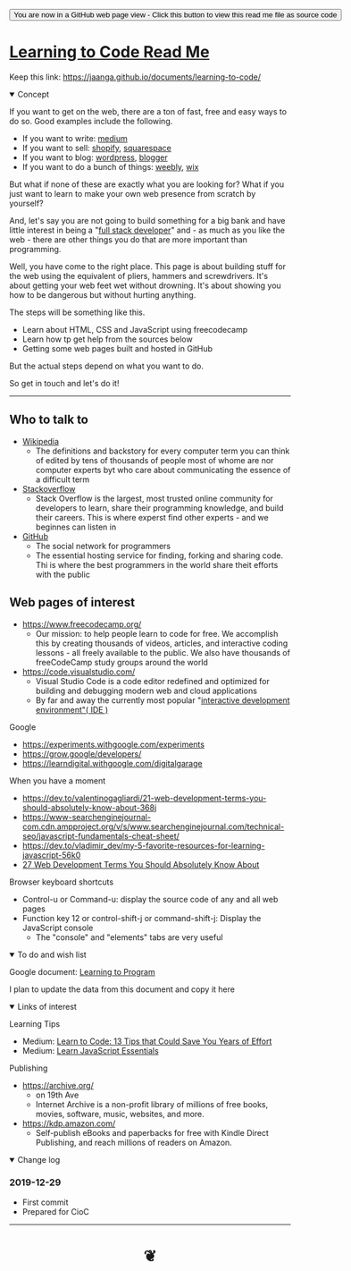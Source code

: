 <span style=display:none; >[You are now in a GitHub source code view - click this link to view Read Me file as a web page]( https://jaanga.github.io/documents/learning-to-code/ "View file as a web page." ) </span>


<div><input type=button onclick="window.location.href='https://github.com/jaanga/jaanga.github.io/tree/master/documents/learning-to-code/README.md'";
value='You are now in a GitHub web page view - Click this button to view this read me file as source code' ></div>


# [Learning to Code Read Me]( #README.md )

Keep this link: https://jaanga.github.io/documents/learning-to-code/

<!--
<iframe src=https://jaanga.github.io/cookbook/examples/xxxxxx/xxxxxx.html width=100% height=500px >Iframes are not viewable in GitHub source code view</iframe>
_basic-html.html_

### Full Screen: [ZZZZZ]( https://jaanga.github.io/cookbook/examples/xxxxxx/xxxxxx.html )
-->

<details open >
<summary>Concept</summary>

If you want to get on the web, there are a ton of fast, free and easy ways to do so. Good examples include the following.

* If you want to write: [medium]( https://medium.com)
* If you want to sell: [shopify]( https://www.shopify.com/ ), [squarespace]( https://squarespace.com)
* If you want to blog: [wordpress]( https://wordpress.com ), [blogger]( https://www.blogger.com/ )
* If you want to do a bunch of things: [weebly]( https://www.weebly.com/ ), [wix]( https://www.wix.com/ )

But what if none of these are exactly what you are looking for? What if you just want to learn to make your own web presence from scratch by yourself?

And, let's say you are not going to build something for a big bank and have little interest in being a "[full stack developer]( https://skillcrush.com/2017/02/27/front-end-back-end-full-stack/ )" and - as much as you like the web - there are other things you do that are more important than programming.

Well, you have come to the right place. This page is about building stuff for the web using the equivalent of pliers, hammers and screwdrivers. It's about getting your web feet wet without drowning. It's about showing you how to be dangerous but without hurting anything.

The steps will be something like this.

* Learn about HTML, CSS and JavaScript using freecodecamp
* Learn how tp get help from the sources below
* Getting some web pages built and hosted in GitHub

But the actual steps depend on what you want to do.

So get in touch and let's do it!

***

## Who to talk to

* [Wikipedia]( https://en.wikipedia.org/ )
  * The definitions and backstory for every computer term you can think of edited by tens of thousands of people most of whome are nor computer experts byt who care about communicating the essence of a difficult term
* [Stackoverflow]( https://stackoverflow.com/ )
  * Stack Overflow is the largest, most trusted online community for developers to learn, share their programming knowledge, and build their careers. This is where experst find other experts - and we beginnes can listen in
* [GitHub]( https://github.com/ )
  * The social network for programmers
  * The essential hosting service for finding, forking and sharing code. Thi is where the best programmers in the world share theit efforts with the public


## Web pages of interest

* https://www.freecodecamp.org/
  * Our mission: to help people learn to code for free. We accomplish this by creating thousands of videos, articles, and interactive coding lessons - all freely available to the public. We also have thousands of freeCodeCamp study groups around the world
* https://code.visualstudio.com/
 	* Visual Studio Code is a code editor redefined and optimized for building and debugging modern web and cloud applications
	* By far and away the currently most popular "[interactive development environment"( IDE )]( https://en.wikipedia.org/wiki/Integrated_development_environment )



Google

* https://experiments.withgoogle.com/experiments
* https://grow.google/developers/
* https://learndigital.withgoogle.com/digitalgarage




When you have a moment

* https://dev.to/valentinogagliardi/21-web-development-terms-you-should-absolutely-know-about-368j
* https://www-searchenginejournal-com.cdn.ampproject.org/v/s/www.searchenginejournal.com/technical-seo/javascript-fundamentals-cheat-sheet/
* https://dev.to/vladimir_dev/my-5-favorite-resources-for-learning-javascript-56k0
* [27 Web Development Terms You Should Absolutely Know About]( https://dev.to/valentinogagliardi/21-web-development-terms-you-should-absolutely-know-about-368j )


Browser keyboard shortcuts

* Control-u or Command-u: display the source code of any and all web pages
* Function key 12 or control-shift-j or command-shift-j: Display the JavaScript console
	* The "console" and "elements" tabs are very useful


</details>

<details open >
<summary>To do and wish list </summary>

Google document: [Learning to Program]( https://docs.google.com/document/d/1qSn_HibbOF-giNUv9OHf4eeUSo9rU2bRSTATQEL8Y0M/edit#heading=h.cn31rmtp8hb )

I plan to update the data from this document and copy it here

</details>


<details open >
<summary>Links of interest</summary>

Learning Tips

* Medium: [Learn to Code: 13 Tips that Could Save You Years of Effort]( https://medium.com/javascript-scene/learn-to-code-13-tips-that-could-save-you-years-of-effort-92ce799a3e1 )
* Medium: [Learn JavaScript Essentials]( https://medium.com/javascript-scene/learn-javascript-b631a4af11f2 )


Publishing

* https://archive.org/
	* on 19th Ave
	* Internet Archive is a non-profit library of millions of free books, movies, software, music, websites, and more.
* https://kdp.amazon.com/
	* Self-publish eBooks and paperbacks for free with Kindle Direct Publishing, and reach millions of readers on Amazon.

</details>

<details open >
<summary>Change log </summary>

### 2019-12-29

* First commit
* Prepared for CioC

</details>

***

# <center title="hello!" ><a href=javascript:window.scrollTo(0,0); style=text-decoration:none; > ❦ </a></center>
